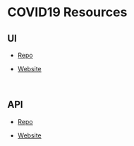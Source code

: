 # COVID19 Resources

## UI

* [Repo](https://github.com/No-det/covid19-resources/)

* [Website](https://sahaay.xyz/)

<br />

## API

* [Repo](https://github.com/No-det/covid19-resources-api/)

* [Website](http://covid-resource.azurewebsites.net/)
